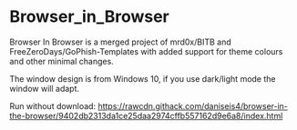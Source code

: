 # Browser_in_Browser
Browser In Browser is a merged project of mrd0x/BITB and FreeZeroDays/GoPhish-Templates with added support for theme colours and other minimal changes.

The window design is from Windows 10, if you use dark/light mode the window will adapt. 

Run without download: https://rawcdn.githack.com/daniseis4/browser-in-the-browser/9402db2313da1ce25daa2974cffb557162d9e6a8/index.html
